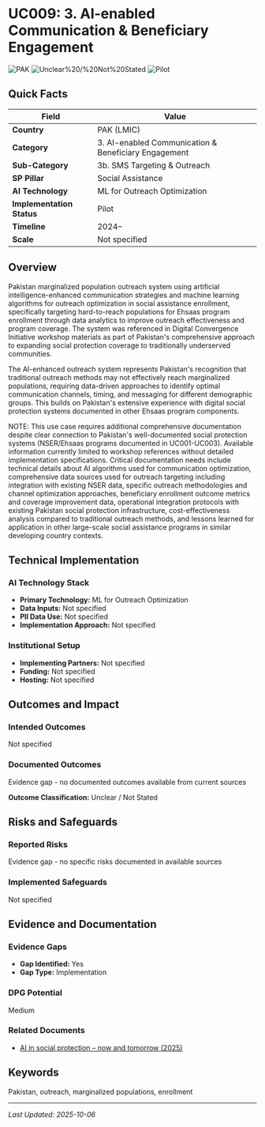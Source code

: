 # UC009: 3. AI-enabled Communication & Beneficiary Engagement

![PAK](https://img.shields.io/badge/PAK-green) ![Unclear%20/%20Not%20Stated](https://img.shields.io/badge/Unclear%20/%20Not%20Stated-blue) ![Pilot](https://img.shields.io/badge/Pilot-orange)

## Quick Facts

| Field | Value |
|-------|-------|
| **Country** | PAK (LMIC) |
| **Category** | 3. AI-enabled Communication & Beneficiary Engagement |
| **Sub-Category** | 3b. SMS Targeting & Outreach |
| **SP Pillar** | Social Assistance |
| **AI Technology** | ML for Outreach Optimization |
| **Implementation Status** | Pilot |
| **Timeline** | 2024– |
| **Scale** | Not specified |

## Overview

Pakistan marginalized population outreach system using artificial intelligence-enhanced communication strategies and machine learning algorithms for outreach optimization in social assistance enrollment, specifically targeting hard-to-reach populations for Ehsaas program enrollment through data analytics to improve outreach effectiveness and program coverage. The system was referenced in Digital Convergence Initiative workshop materials as part of Pakistan's comprehensive approach to expanding social protection coverage to traditionally underserved communities.

The AI-enhanced outreach system represents Pakistan's recognition that traditional outreach methods may not effectively reach marginalized populations, requiring data-driven approaches to identify optimal communication channels, timing, and messaging for different demographic groups. This builds on Pakistan's extensive experience with digital social protection systems documented in other Ehsaas program components.

NOTE: This use case requires additional comprehensive documentation despite clear connection to Pakistan's well-documented social protection systems (NSER/Ehsaas programs documented in UC001-UC003). Available information currently limited to workshop references without detailed implementation specifications. Critical documentation needs include technical details about AI algorithms used for communication optimization, comprehensive data sources used for outreach targeting including integration with existing NSER data, specific outreach methodologies and channel optimization approaches, beneficiary enrollment outcome metrics and coverage improvement data, operational integration protocols with existing Pakistan social protection infrastructure, cost-effectiveness analysis compared to traditional outreach methods, and lessons learned for application in other large-scale social assistance programs in similar developing country contexts.

## Technical Implementation

### AI Technology Stack
- **Primary Technology:** ML for Outreach Optimization
- **Data Inputs:** Not specified
- **PII Data Use:** Not specified
- **Implementation Approach:** Not specified

### Institutional Setup
- **Implementing Partners:** Not specified
- **Funding:** Not specified
- **Hosting:** Not specified

## Outcomes and Impact

### Intended Outcomes
Not specified

### Documented Outcomes
Evidence gap - no documented outcomes available from current sources

**Outcome Classification:** Unclear / Not Stated

## Risks and Safeguards

### Reported Risks
Evidence gap - no specific risks documented in available sources

### Implemented Safeguards
Not specified

## Evidence and Documentation

### Evidence Gaps
- **Gap Identified:** Yes
- **Gap Type:** Implementation

### DPG Potential
Medium


### Related Documents

- [AI in social protection – now and tomorrow (2025)](../../documents/policy-institutional-reports/D003.md)

## Keywords
Pakistan, outreach, marginalized populations, enrollment

---
*Last Updated: 2025-10-06*
